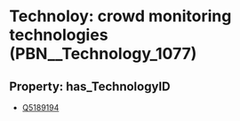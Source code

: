 # Technoloy: __crowd monitoring technologies__ (PBN__Technology_1077)

## Property: has_TechnologyID

* [Q5189194](Q5189194)

